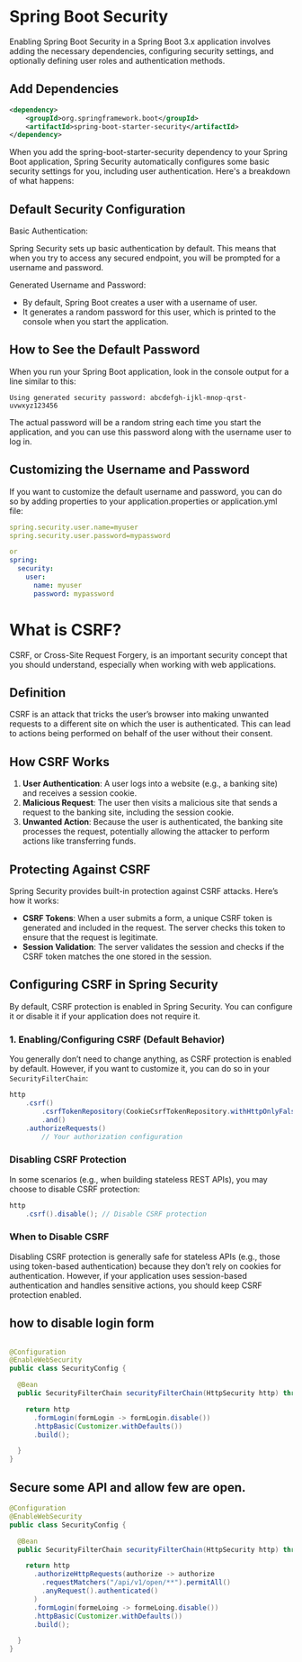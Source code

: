 # Spring Boot Security 

Enabling Spring Boot Security in a Spring Boot 3.x application involves adding the necessary dependencies, configuring security settings, and optionally defining user roles and authentication methods.

## Add Dependencies

```xml
<dependency>
    <groupId>org.springframework.boot</groupId>
    <artifactId>spring-boot-starter-security</artifactId>
</dependency>

```

When you add the spring-boot-starter-security dependency to your Spring Boot application, Spring Security automatically configures some basic security settings for you, including user authentication. Here's a breakdown of what happens:


## Default Security Configuration
Basic Authentication:

Spring Security sets up basic authentication by default. This means that when you try to access any secured endpoint, you will be prompted for a username and password.


Generated Username and Password:

- By default, Spring Boot creates a user with a username of user.
- It generates a random password for this user, which is printed to the console when you start the application.

## How to See the Default Password

When you run your Spring Boot application, look in the console output for a line similar to this:
```textmate
Using generated security password: abcdefgh-ijkl-mnop-qrst-uvwxyz123456

```

The actual password will be a random string each time you start the application, and you can use this password along with the username user to log in.

## Customizing the Username and Password

If you want to customize the default username and password, you can do so by adding properties to your application.properties or application.yml file:

```yaml
spring.security.user.name=myuser
spring.security.user.password=mypassword

or
spring:
  security:
    user:
      name: myuser
      password: mypassword

```


# What is CSRF?

CSRF, or Cross-Site Request Forgery, is an important security concept that you should understand, especially when working with web applications.

## Definition

CSRF is an attack that tricks the user’s browser into making unwanted requests to a different site on which the user is authenticated. This can lead to actions being performed on behalf of the user without their consent.

## How CSRF Works

1. **User Authentication**: A user logs into a website (e.g., a banking site) and receives a session cookie.
2. **Malicious Request**: The user then visits a malicious site that sends a request to the banking site, including the session cookie.
3. **Unwanted Action**: Because the user is authenticated, the banking site processes the request, potentially allowing the attacker to perform actions like transferring funds.

## Protecting Against CSRF

Spring Security provides built-in protection against CSRF attacks. Here’s how it works:

- **CSRF Tokens**: When a user submits a form, a unique CSRF token is generated and included in the request. The server checks this token to ensure that the request is legitimate.
- **Session Validation**: The server validates the session and checks if the CSRF token matches the one stored in the session.

## Configuring CSRF in Spring Security

By default, CSRF protection is enabled in Spring Security. You can configure it or disable it if your application does not require it.

### 1. Enabling/Configuring CSRF (Default Behavior)

You generally don’t need to change anything, as CSRF protection is enabled by default. However, if you want to customize it, you can do so in your `SecurityFilterChain`:

```java
http
    .csrf()
        .csrfTokenRepository(CookieCsrfTokenRepository.withHttpOnlyFalse()) // Example of using a cookie-based CSRF token
        .and()
    .authorizeRequests()
        // Your authorization configuration
```

###  Disabling CSRF Protection

In some scenarios (e.g., when building stateless REST APIs), you may choose to disable CSRF protection:

```java
http
    .csrf().disable(); // Disable CSRF protection

```

### When to Disable CSRF

Disabling CSRF protection is generally safe for stateless APIs (e.g., those using token-based authentication) because they don’t rely on cookies for authentication. However, if your application uses session-based authentication and handles sensitive actions, you should keep CSRF protection enabled.


## how to disable login form

```java

@Configuration
@EnableWebSecurity
public class SecurityConfig {

  @Bean
  public SecurityFilterChain securityFilterChain(HttpSecurity http) throws Exception {

    return http
      .formLogin(formLogin -> formLogin.disable())
      .httpBasic(Customizer.withDefaults())
      .build();

  }
}
```

## Secure some API and allow few are open.

```java
@Configuration
@EnableWebSecurity
public class SecurityConfig {

  @Bean
  public SecurityFilterChain securityFilterChain(HttpSecurity http) throws Exception {

    return http
      .authorizeHttpRequests(authorize -> authorize
        .requestMatchers("/api/v1/open/**").permitAll()
        .anyRequest().authenticated()
      )
      .formLogin(formeLoing -> formeLoing.disable())
      .httpBasic(Customizer.withDefaults())
      .build();

  }
} 
```